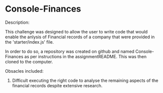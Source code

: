 # Console-Finances

Description:

This challenge was designed to allow the user to write code that would enable the anlysis of Financial records of a company that were provided in the 'starter/index.js' file. 

In order to do so, a repository was created on github and named Console-Finances as per instructions in the assignmentREADME. This was then cloned to the computer. 

Obsacles included:
 1. Difficult executing the right code to analyse the remaining aspects of the financial records despite extensive research. 

 

